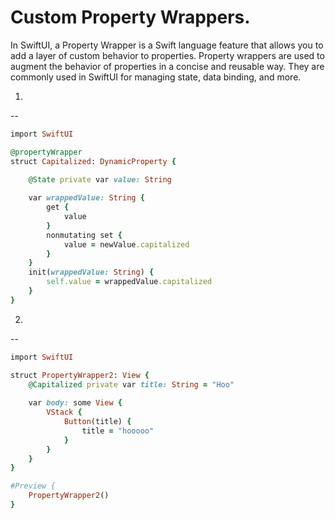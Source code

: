 Custom Property Wrappers. 
============================================

In SwiftUI, a Property Wrapper is a Swift language feature that allows you to add a layer of custom behavior to properties. Property wrappers are used to augment the behavior of properties in a concise and reusable way. They are commonly used in SwiftUI for managing state, data binding, and more.

1.
--
``````````````ruby
import SwiftUI

@propertyWrapper
struct Capitalized: DynamicProperty {

    @State private var value: String
    
    var wrappedValue: String {
        get {
            value
        }
        nonmutating set {
            value = newValue.capitalized
        }
    }
    init(wrappedValue: String) {
        self.value = wrappedValue.capitalized
    }
}
``````````````
2.
--
``````````````ruby
import SwiftUI

struct PropertyWrapper2: View {
    @Capitalized private var title: String = "Hoo"
    
    var body: some View {
        VStack {
            Button(title) {
                title = "hooooo"
            }
        }
    }
}

#Preview {
    PropertyWrapper2()
}
``````````````

